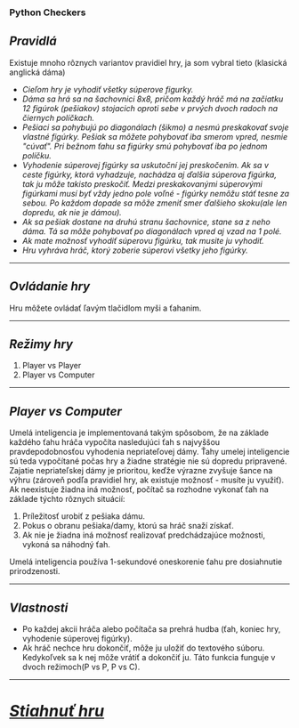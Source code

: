 ### Python Checkers

## *Pravidlá*

Existuje mnoho rôznych variantov pravidiel hry, ja som vybral tieto (klasická anglická dáma)
* _Cieľom hry je vyhodiť všetky súperove figurky._
* _Dáma sa hrá sa na šachovnici 8x8, pričom každý hráč má na začiatku 12 figúrok (pešiakov)
stojacich oproti sebe v prvých dvoch radoch na čiernych políčkach._
* _Pešiaci sa pohybujú po diagonálach (šikmo) a nesmú preskakovať svoje vlastné figúrky. 
Pešiak sa môžete pohybovať iba smerom vpred, nesmie "cúvať". 
Pri bežnom ťahu sa figúrky smú pohybovať iba po jednom políčku._ 
* _Vyhodenie súperovej figúrky sa uskutoční jej preskočením. 
Ak sa v ceste figúrky, ktorá vyhadzuje, nachádza aj ďalšia súperova figúrka, tak ju môže takisto preskočiť. 
Medzi preskakovanými súperovými figúrkami musí byť vždy jedno pole voľné - figúrky nemôžu stáť tesne za sebou. 
Po každom dopade sa môže zmeniť smer ďalšieho skoku(ale len dopredu, ak nie je dámou)._ 
* _Ak sa pešiak dostane na druhú stranu šachovnice, stane sa z neho dáma. Tá sa môže pohybovať po diagonálach vpred aj vzad na 1 polé._
* _Ak mate možnosť vyhodiť súperovu figúrku, tak musite ju vyhodiť._
* _Hru vyhráva hráč, ktorý zoberie súperovi všetky jeho figúrky._

---
## *Ovládanie hry*
Hru môžete ovládať ľavým tlačidlom myši a ťahanim.

---

## *Režimy hry*
1. Player vs Player
2. Player vs Computer

---
## *Player vs Computer*
Umelá inteligencia je implementovaná takým spôsobom, že na základe každého ťahu hráča vypočíta nasledujúci ťah s najvyššou pravdepodobnosťou vyhodenia nepriateľovej dámy. Ťahy umelej inteligencie sú teda vypočítané počas hry a žiadne stratégie nie sú dopredu pripravené. Zajatie nepriateľskej dámy je prioritou, keďže výrazne zvyšuje šance na výhru (zároveň podľa pravidiel hry, ak existuje možnosť - musíte ju využiť). Ak neexistuje žiadna iná možnosť, počítač sa rozhodne vykonať ťah na základe týchto rôznych situácií:
1. Príležitosť urobiť z pešiaka dámu.
2. Pokus o obranu pešiaka/damy, ktorú sa hráč snaží získať.
3. Ak nie je žiadna iná možnosť realizovať predchádzajúce možnosti, vykoná sa náhodný ťah.


Umelá inteligencia používa 1-sekundové oneskorenie ťahu pre dosiahnutie prirodzenosti.

---
## *Vlastnosti*
* Po každej akcii hráča alebo počítača sa prehrá hudba (ťah, koniec hry, vyhodenie súperovej figúrky).
* Ak hráč nechce hru dokončiť, môže ju uložiť do textového súboru. Kedykoľvek sa k nej môže vrátiť a dokončiť ju. Táto funkcia funguje v dvoch režimoch(P vs P, P vs C).

---
# [*Stiahnuť hru*](https://www.google.com/search?q=im+gay)
